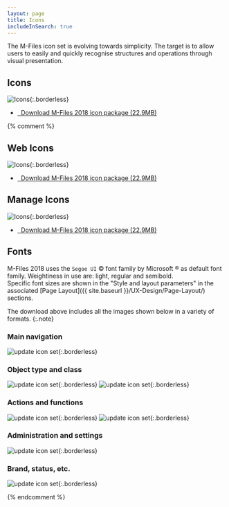 ```yaml
---
layout: page
title: Icons
includeInSearch: true
---
```


The M-Files icon set is evolving towards simplicity. The target is to allow users to easily and quickly recognise structures and operations through visual presentation. 

## Icons

![Icons](icons_preview.png){:.borderless}


<ul class="quicklinks">
	<li class="api"><a href="{{ site.baseurl }}/UX-Design/Icons-and-Fonts/MF_icons_2018_mar.zip">
	<span class="iconify" data-icon="mdi:download"></span> &nbsp;
	Download M-Files 2018 icon package (22.9MB)</a></li>
</ul>

{% comment %}  

## Web Icons

![Icons](web-icons.png){:.borderless}

<ul class="quicklinks">
	<li class="api"><a href="{{ site.baseurl }}/UX-Design/Icons-and-Fonts/MF_icons_2018_mar.zip">
	<span class="iconify" data-icon="mdi:download"></span> &nbsp;
	Download M-Files 2018 icon package (22.9MB)</a></li>
</ul>

## Manage Icons


![Icons](manage-icons.png){:.borderless}

<ul class="quicklinks">
	<li class="api"><a href="{{ site.baseurl }}/UX-Design/Icons-and-Fonts/MF_icons_2018_mar.zip">
	<span class="iconify" data-icon="mdi:download"></span> &nbsp;
	Download M-Files 2018 icon package (22.9MB)</a></li>
</ul>

## Fonts

M-Files 2018 uses the `Segoe UI` &copy; font family by Microsoft &reg; as default font family. Weightiness in use are: light, regular and semibold.  
Specific font sizes are shown in the "Style and layout parameters" in the associated [Page Layout]({{ site.baseurl }}/UX-Design/Page-Layout/) sections.

The download above includes all the images shown below in a variety of formats.
{:.note}

<!-- REPLACE WITH ICON SYSTEM! -->

### Main navigation

![update icon set](MFicons_01.png){:.borderless}

### Object type and class

![update icon set](MFicons_02.png){:.borderless}
![update icon set](MFicons_03.png){:.borderless}

### Actions and functions

![update icon set](MFicons_04.png){:.borderless} 
![update icon set](MFicons_05.png){:.borderless}

### Administration and settings

![update icon set](MFicons_06.png){:.borderless}

### Brand, status, etc.

![update icon set](MFicons_07.png){:.borderless}


{% endcomment %}